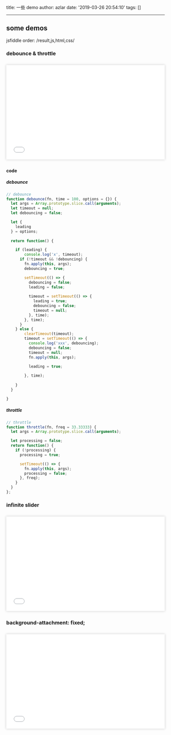 title: 一些 demo
author: azlar
date: '2019-03-26 20:54:10'
tags: []

---

<!-- desc -->

## some demos
jsfiddle order: /result,js,html,css/

### debounce & throttle
<div style='margin: 27px 0;box-shadow: 0 0 7px 1px rgba(0,0,0, .15)'>
	<iframe width="100%" height="300" src="//jsfiddle.net/azlar/07ua649y/100/embedded/result,js,html,css/" allowfullscreen="allowfullscreen" allowpaymentrequest frameborder="0"></iframe>
</div>


#### code
##### debounce
```javascript
// debounce
function debounce(fn, time = 100, options = {}) {
  let args = Array.prototype.slice.call(arguments);
  let timeout = null;
  let debouncing = false;

  let {
    leading
  } = options;
  
  return function() {

    if (leading) {
    	console.log('x', timeout);
      if (!timeout && !debouncing) {
        fn.apply(this, args);
        debouncing = true;

        setTimeout(() => {
          debouncing = false;
          leading = false;
          
          timeout = setTimeout(() => {
            leading = true;
            debouncing = false;
            timeout = null;
          }, time);
        }, time);
      }
    } else {
      	clearTimeout(timeout);
        timeout = setTimeout(() => {
          console.log('xxx', debouncing);
          debouncing = false;
          timeout = null;
          fn.apply(this, args);
          
          leading = true;

        }, time);
    
    }
  }

}
```


##### throttle
```javascript
// throttle
function throttle(fn, freq = 33.33333) {
  let args = Array.prototype.slice.call(arguments);

  let processing = false;
  return function() {
    if (!processing) {
      processing = true;

      setTimeout(() => {
        fn.apply(this, args);
        processing = false;
      }, freq);
    }
  }
};
```


### infinite slider
<div style='margin: 27px 0;box-shadow: 0 0 7px 1px rgba(0,0,0, .15)'>
	<iframe width="100%" height="300" src="//jsfiddle.net/azlar/81pkteyc/193/embedded/result,js,html,css/" allowfullscreen="allowfullscreen" allowpaymentrequest frameborder="0"></iframe>
	
</div>	

### background-attachment: fixed;
<div style='margin: 27px 0;box-shadow: 0 0 7px 1px rgba(0,0,0, .15)'>
	<iframe width="100%" height="300" src="//jsfiddle.net/azlar/38wpfyLd/2/embedded/result,js,html,css/" allowfullscreen="allowfullscreen" allowpaymentrequest frameborder="0"></iframe>
</div>
